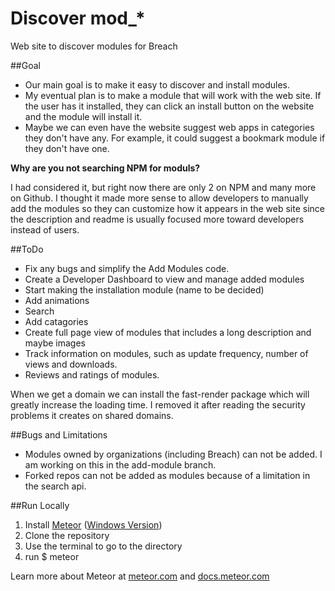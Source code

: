 Discover mod_*
================

Web site to discover modules for Breach

##Goal

 - Our main goal is to make it easy to discover and install modules. 
 - My eventual plan is to make a module that will work with the web site.  If the user has it installed, they can click an install button on the website and the module will install it. 
 - Maybe we can even have the website suggest web apps in categories they don't have any.  For example, it could suggest a bookmark module if they don't have one.

**Why are you not searching NPM for moduls?**

I had considered it, but right now there are only 2 on NPM and many more on Github.  I thought it made more sense to allow developers to manually add the modules so they can customize how it appears in the web site since the description and readme is usually focused  more toward developers instead of users.

##ToDo

 - Fix any bugs and simplify the Add Modules code.
 - Create a Developer Dashboard to view and manage added modules
 - Start making the installation module (name to be decided)
 - Add animations
 - Search 
 - Add catagories
 - Create full page view of modules that includes a long description and maybe images
 - Track information on modules, such as update frequency, number of views and downloads.
 - Reviews and ratings of modules.  

When we get a domain we can install the fast-render package which will greatly increase the loading time.  I removed it after reading the security problems it creates on shared domains.

##Bugs and Limitations

 - Modules owned by organizations (including Breach) can not be added.  I am working on this in the add-module  branch.
 - Forked repos can not be added as modules because of a limitation in the search api.

##Run Locally
1. Install [Meteor](http://meteor.com) ([Windows Version](http://win.meteor.com))
2. Clone the repository
3. Use the terminal to go to the directory
4. run $ meteor

Learn more about Meteor at [meteor.com](http://meteor.com) and [docs.meteor.com](http://docs.meteor.com)




